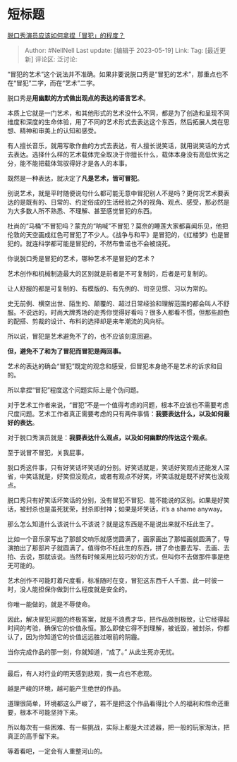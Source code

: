 # 短标题
[脱口秀演员应该如何拿捏「冒犯」的程度？](https://www.zhihu.com/question/601738831/answer/3034506482)

> Author: #NellNell
> Last update: [编辑于 2023-05-19]
> Link:
> Tag: [最近更新]
> 评论区:
> 泛讨论:

“冒犯的艺术”这个说法并不准确。如果非要说脱口秀是“冒犯的艺术”，那重点也不在“冒犯”二字，而在“艺术”二字。

脱口秀是**用幽默的方式做出观点的表达的语言艺术**。

本质上它就是一门艺术，和其他形式的艺术没什么不同，都是为了创造和呈现不同维度和深度的生命体验，用了不同的艺术形式去表达这个东西，然后拓展人类在思想、精神和审美上的认知和感受。

有人擅长音乐，就用写歌作曲的方式去表达，有人擅长说笑话，就用说笑话的方式去表达。选择什么样的艺术载体完全取决于你擅长什么，载体本身没有高低优劣之分，能不能把载体驾驭得好才是各人的本事。

既然是一种表达，就决定了**凡是艺术，皆可冒犯**。

别说艺术，就是平时随便说句什么都可能无意中冒犯别人不是吗？更何况艺术要表达的是既有的、日常的、约定俗成的生活经验之外的视角、观点、感受，那必然是为大多数人所不熟悉、不理解、甚至感觉冒犯的东西。

杜尚的“马桶”不冒犯吗？蒙克的“呐喊”不冒犯？莫奈的睡莲大家都喜闻乐见，他把伦敦的天空画成红色可冒犯了不少人。《战争与和平》是冒犯的，《红楼梦》也是冒犯的。就连科学都可能是冒犯的，不然布鲁诺也不会被烧死。

你说脱口秀是冒犯的艺术，哪种艺术不是冒犯的艺术？

艺术创作和机械制造最大的区别就是前者是不可复制的，后者是可复制的。

让人舒服的都是可复制的、有模版的、有先例的、司空见惯、习以为常的。

史无前例、横空出世、陌生的、颠覆的、超过日常经验和理解范围的都会叫人不舒服。不说远的，时尚大牌秀场的走秀你觉得好看吗？很多人都看不惯，但那些颜色的配搭、剪裁的设计、布料的选择却是来年潮流的风向标。

所以说，冒犯是艺术避免不了的，也不应该刻意回避。

**但，避免不了和为了冒犯而冒犯是两回事。**

艺术的表达的确会“冒犯”既定的观念和感受，但冒犯本身绝不是艺术的诉求和目的。

所以拿捏“冒犯”程度这个问题实际上是个伪问题。

对于艺术工作者来说，“冒犯”不是一个值得考虑的问题，根本不应该也不需要考虑尺度问题。艺术工作者真正需要考虑的只有两件事情：**我要表达什么，以及如何最好的表达**。

对于脱口秀演员就是：**我要表达什么观点，以及如何幽默的传达这个观点**。

至于说冒不冒犯，关我屁事。

脱口秀这件事，只有好笑话坏笑话的分别。好笑话就是，笑话好笑观点还能发人深省，中笑话就是，好笑但没观点，或者有观点不好笑，坏笑话就是既不好笑也没观点。

脱口秀只有好笑话坏笑话的分别，没有冒犯不冒犯、能不能说的区别。如果是好笑话，被封杀也是虽死犹荣，封杀即封神；如果是坏笑话，it’s a shame anyway。

那么怎么知道什么该说什么不该说？就是这东西是不是说出来就不枉此生了。

比如一个音乐家写出了那部交响乐就感觉圆满了，画家画出了那幅画就圆满了，导演拍出了那部片子就圆满了。值得你不枉此生的东西，拼了命也要去写、去画、去拍、去说，那就该说。当然有时候采用比较巧妙的方式，但叫你不去做那件事是绝无可能的。

艺术创作不可能盯着尺度看，标准随时在变，冒犯这东西千人千面、此一时彼一时，没人能担保你做到什么程度就是安全的。

你唯一能做的，就是不辱使命。

因此，解决冒犯问题的终极答案，就是不浪费才华，把作品做到极致，让它经得起时间的考验，确保它的价值永恒。那么即使它得不到理解，被诋毁，被封杀，你都认了，因为你知道它的价值远远胜过眼前的阴霾。

当你完成作品的那一刻，你就知道，“成了。” 从此生死亦无忧。

--------------------

最后，有人对行业的明天感到悲观，我一点也不悲观。

越是严峻的环境，越可能产生绝世的作品。

道理很简单，环境都这么严峻了，若不是把这个作品看得比个人的福利和性命还重要，根本不可能坚持下来。

所以每次有一些困难、有一些挑战，实际上都是大过滤器，把一般的玩家淘汰，把真正的高手留下来。

等着看吧，一定会有人重整河山的。